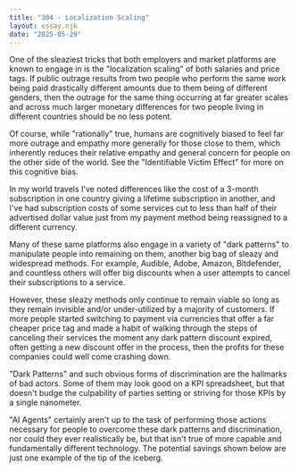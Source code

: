 ```yaml
---
title: "304 - Localization Scaling"
layout: essay.njk
date: "2025-05-29"
---
```


One of the sleaziest tricks that both employers and market platforms are known to engage in is the "localization scaling" of both salaries and price tags. If public outrage results from two people who perform the same work being paid drastically different amounts due to them being of different genders, then the outrage for the same thing occurring at far greater scales and across much larger monetary differences for two people living in different countries should be no less potent.

Of course, while "rationally" true, humans are cognitively biased to feel far more outrage and empathy more generally for those close to them, which inherently reduces their relative empathy and general concern for people on the other side of the world. See the "Identifiable Victim Effect" for more on this cognitive bias.

In my world travels I've noted differences like the cost of a 3-month subscription in one country giving a lifetime subscription in another, and I've had subscription costs of some services cut to less than half of their advertised dollar value just from my payment method being reassigned to a different currency.

Many of these same platforms also engage in a variety of "dark patterns" to manipulate people into remaining on them, another big bag of sleazy and widespread methods. For example, Audible, Adobe, Amazon, Bitdefender, and countless others will offer big discounts when a user attempts to cancel their subscriptions to a service.

However, these sleazy methods only continue to remain viable so long as they remain invisible and/or under-utilized by a majority of customers. If more people started switching to payment via currencies that offer a far cheaper price tag and made a habit of walking through the steps of canceling their services the moment any dark pattern discount expired, often getting a new discount offer in the process, then the profits for these companies could well come crashing down.

"Dark Patterns" and such obvious forms of discrimination are the hallmarks of bad actors. Some of them may look good on a KPI spreadsheet, but that doesn't budge the culpability of parties setting or striving for those KPIs by a single nanometer.

"AI Agents" certainly aren't up to the task of performing those actions necessary for people to overcome these dark patterns and discrimination, nor could they ever realistically be, but that isn't true of more capable and fundamentally different technology. The potential savings shown below are just one example of the tip of the iceberg.

